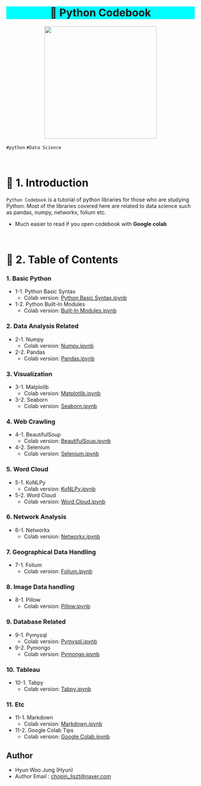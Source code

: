 <h1 align="center" style="background-color:#00FEFE"><strong>🔎 Python Codebook</strong></h3>
<p align="center"><img width="300" src="https://developers.redhat.com/blog/wp-content/uploads/2018/08/python-logo-master-v3-TM-flattened.png"/> </p>

`#python` `#Data Science`

<br>
 
# 🚦 1. Introduction

`Python Codebook` is a tutorial of python libraries for those who are studying Python. Most of the libraries covered here are related to data science such as pandas, numpy, networkx, folium etc.

 - Much easier to read if you open codebook with **Google colab**

<br>

# 🚦 2. Table of Contents
### 1. Basic Python
  - 1-1. Python Basic Syntax
    - Colab version: [Python Basic Syntax.ipynb](https://colab.research.google.com/github/hw79chopin/Python3-Codebook/blob/master/1-1.%20Python%20Basic%20Syntax/%5BPython%20Basic%20Syntax%5D%20Python3%20Codebook.ipynb)
  - 1-2. Python Built-In Modules
    - Colab version: [Built-In Modules.ipynb](https://colab.research.google.com/github/hw79chopin/Python3-Codebook/blob/master/1-2.%20Python%20Built-In%20Modules/%5BBuilt-In%20Modules%5D%20Python3%20Codebook.ipynb)
  
### 2. Data Analysis Related
  - 2-1. Numpy
    - Colab version: [Numpy.ipynb](https://colab.research.google.com/github/hw79chopin/Python3-Codebook/blob/master/2-1.%20Numpy/%5BNumpy%5D%20Python3%20Codebook.ipynb)
  - 2-2. Pandas
    - Colab version: [Pandas.ipynb](https://colab.research.google.com/github/hw79chopin/Python3-Codebook/blob/master/2-2.%20Pandas/%5BPandas%5D%20Python3%20Codebook.ipynb)
  
  
### 3. Visualization
  - 3-1. Matplolib
    - Colab version: [Matplotlib.ipynb](https://colab.research.google.com/github/hw79chopin/Python3-Codebook/blob/master/3-1.%20Matplotlib/%5BMatplotlib%5D%20Python3%20Codebook.ipynb)
  - 3-2. Seaborn
    - Colab version: [Seaborn.ipynb](https://colab.research.google.com/github/hw79chopin/Python3-Codebook/blob/master/3-2.%20Seaborn/%5BSeaborn%5D%20Python3%20Codebook.ipynb)
 
### 4. Web Crawling
  - 4-1. BeautifulSoup
    - Colab version: [BeautifulSoup.ipynb](https://colab.research.google.com/github/hw79chopin/Python3-Codebook/blob/master/4-1.%20BeautifulSoup/%5BBeautifulSoup%5D%20Python3%20Codebook.ipynb)
  - 4-2. Selenium
    - Colab version: [Selenium.ipynb](https://colab.research.google.com/github/hw79chopin/Python3-Codebook/blob/master/4-2.%20Selenium/%5BSelenium%5D%20Python3%20Codebook.ipynb)
    
### 5. Word Cloud
  - 5-1. KoNLPy
    - Colab version: [KoNLPy.ipynb](https://colab.research.google.com/github/hw79chopin/Python3-Codebook/blob/master/5-1.%20KoNLPy/%5BKoNLPy%5D%20Python3%20Codebook.ipynb)
  - 5-2. Word Cloud
    - Colab version: [Word Cloud.ipynb](https://colab.research.google.com/github/hw79chopin/Python3-Codebook/blob/master/5-2.%20Word%20Cloud/%5BWord_Cloud%5D%20Python3%20Codebook.ipynb)
  
### 6. Network Analysis
  - 6-1. Networkx
    - Colab version: [Networkx.ipynb](https://colab.research.google.com/github/hw79chopin/Python3-Codebook/blob/master/6-1.%20Networkx/%5BNetworkx%5D%20Python3%20Codebook.ipynb)
  
### 7. Geographical Data Handling
  - 7-1. Folium
    - Colab version: [Folium.ipynb](https://colab.research.google.com/github/hw79chopin/Python3-Codebook/blob/master/7-1.%20Folium/%5BFolium%5D%20Python3%20Codebook.ipynb)
  
### 8. Image Data handling
  - 8-1. Pillow
    - Colab version: [Pillow.ipynb](https://colab.research.google.com/github/hw79chopin/Python3-Codebook/blob/master/8-1.%20Pillow/%5BPillow%5D%20Python3%20Codebook.ipynb)

### 9. Database Related
  - 9-1. Pymysql
    - Colab version: [Pymysql.ipynb](https://colab.research.google.com/github/hw79chopin/Python3-Codebook/blob/master/9-1.%20Pymysql/%5BPymysql%5D%20Python3%20Codebook.ipynb)
  - 9-2. Pymongo
    - Colab version: [Pymongo.ipynb](https://colab.research.google.com/github/hw79chopin/Python3-Codebook/blob/master/9-2.%20Pymongo/%5BPymongo%5D%20Python3%20Codebook.ipynb)

### 10. Tableau
  - 10-1. Tabpy
    - Colab version: [Tabpy.ipynb](https://colab.research.google.com/github/hw79chopin/Python3-Codebook/blob/master/10-1.%20Tabpy/%5BTabpy%5D%20Python3%20Codebook.ipynb)
  
### 11. Etc
  - 11-1. Markdown
    - Colab version: [Markdown.ipynb](https://colab.research.google.com/github/hw79chopin/Python3-Codebook/blob/master/11-1.%20Markdown/%5BMarkdown%20Syntax%5D%20Python3%20Codebook.ipynb)
  - 11-2. Google Colab Tips
    - Colab version: [Google Colab.ipynb](https://colab.research.google.com/github/hw79chopin/Python3-Codebook/blob/master/11-2.%20Google%20Colab/%5BGoogle%20Colab%5D%20Python3%20Codebook.ipynb)

## Author
- Hyun Woo Jung (Hyun)
- Author Email : chopin_liszt@naver.com
